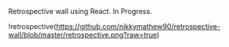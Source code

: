 Retrospective wall using React.
In Progress.

!retrospective(https://github.com/nikkymathew90/retrospective-wall/blob/master/retrospective.png?raw=true)
